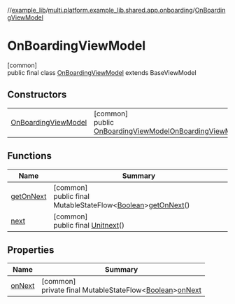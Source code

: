 //[example_lib](../../../index.md)/[multi.platform.example_lib.shared.app.onboarding](../index.md)/[OnBoardingViewModel](index.md)

# OnBoardingViewModel

[common]\
public final class [OnBoardingViewModel](index.md) extends BaseViewModel

## Constructors

| | |
|---|---|
| [OnBoardingViewModel](-on-boarding-view-model.md) | [common]<br>public [OnBoardingViewModel](index.md)[OnBoardingViewModel](-on-boarding-view-model.md)() |

## Functions

| Name | Summary |
|---|---|
| [getOnNext](get-on-next.md) | [common]<br>public final MutableStateFlow&lt;[Boolean](https://developer.android.com/reference/kotlin/java/lang/Boolean.html)&gt;[getOnNext](get-on-next.md)() |
| [next](next.md) | [common]<br>public final [Unit](https://kotlinlang.org/api/latest/jvm/stdlib/kotlin/-unit/index.html)[next](next.md)() |

## Properties

| Name | Summary |
|---|---|
| [onNext](index.md#-1022494877%2FProperties%2F-1932516659) | [common]<br>private final MutableStateFlow&lt;[Boolean](https://developer.android.com/reference/kotlin/java/lang/Boolean.html)&gt;[onNext](index.md#-1022494877%2FProperties%2F-1932516659) |
